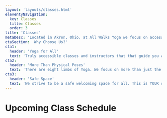 ```yaml
---
layout: 'layouts/classes.html'
eleventyNavigation:
  key: Classes
  title: Classes
  order: 3
title: 'Classes'
metaDesc: 'Located in Akron, Ohio, at All Walks Yoga we focus on accessible yoga to bring everyone together regardless of race, gender, sexual orientation, body type, body ability, or fitness level. No matter where you are in your walk of life, all are welcome, together.'
ctaSection: 'Why Choose Us?'
cta1:
  header: 'Yoga for All'
  text: 'Truly accessible classes and instructors that that guide you at your level.'
cta2:
  header: 'More Than Physical Poses'
  text: 'There are eight limbs of Yoga. We focus on more than just the physical aspect.'
cta3:
  header: 'Safe Space'
  text: 'We strive to be a safe welcoming space for all. This is YOUR studio to grow, heal, and learn.'
---
```

# Upcoming Class Schedule